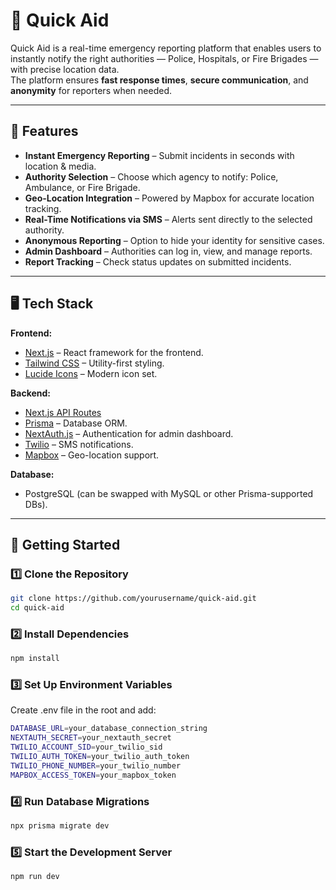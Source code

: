 # 🚨 Quick Aid

Quick Aid is a real-time emergency reporting platform that enables users to instantly notify the right authorities — Police, Hospitals, or Fire Brigades — with precise location data.  
The platform ensures **fast response times**, **secure communication**, and **anonymity** for reporters when needed.

---

## 📌 Features

- **Instant Emergency Reporting** – Submit incidents in seconds with location & media.
- **Authority Selection** – Choose which agency to notify: Police, Ambulance, or Fire Brigade.
- **Geo-Location Integration** – Powered by Mapbox for accurate location tracking.
- **Real-Time Notifications via SMS** – Alerts sent directly to the selected authority.
- **Anonymous Reporting** – Option to hide your identity for sensitive cases.
- **Admin Dashboard** – Authorities can log in, view, and manage reports.
- **Report Tracking** – Check status updates on submitted incidents.

---

## 🖥️ Tech Stack

**Frontend:**
- [Next.js](https://nextjs.org/) – React framework for the frontend.
- [Tailwind CSS](https://tailwindcss.com/) – Utility-first styling.
- [Lucide Icons](https://lucide.dev/) – Modern icon set.

**Backend:**
- [Next.js API Routes](https://nextjs.org/docs/api-routes/introduction)
- [Prisma](https://www.prisma.io/) – Database ORM.
- [NextAuth.js](https://next-auth.js.org/) – Authentication for admin dashboard.
- [Twilio](https://www.twilio.com/) – SMS notifications.
- [Mapbox](https://www.mapbox.com/) – Geo-location support.

**Database:**
- PostgreSQL (can be swapped with MySQL or other Prisma-supported DBs).

---

## 🚀 Getting Started

### 1️⃣ Clone the Repository
```bash
git clone https://github.com/yourusername/quick-aid.git
cd quick-aid
```
### 2️⃣ Install Dependencies
```bash
npm install
```
### 3️⃣ Set Up Environment Variables  
Create .env file in the root and add: 
```bash
DATABASE_URL=your_database_connection_string
NEXTAUTH_SECRET=your_nextauth_secret
TWILIO_ACCOUNT_SID=your_twilio_sid
TWILIO_AUTH_TOKEN=your_twilio_auth_token
TWILIO_PHONE_NUMBER=your_twilio_number
MAPBOX_ACCESS_TOKEN=your_mapbox_token
```
### 4️⃣ Run Database Migrations
```bash
npx prisma migrate dev

```
### 5️⃣ Start the Development Server
```bash
npm run dev



